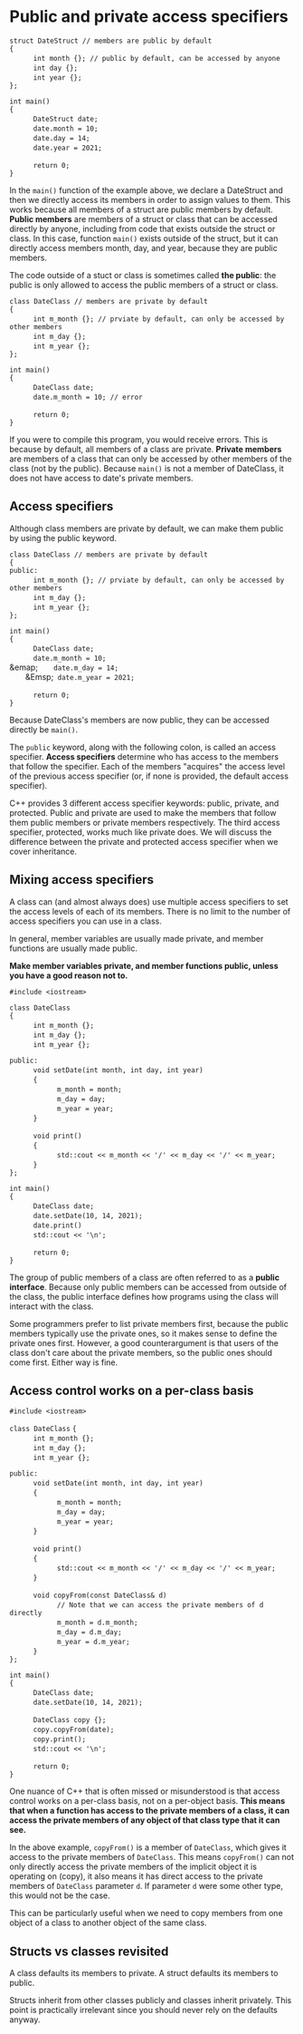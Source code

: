 # Public and private access specifiers

` struct DateStruct // members are public by default `  
` { `  
&emsp;&emsp;&emsp;` int month {}; // public by default, can be accessed by anyone `  
&emsp;&emsp;&emsp;` int day {}; `  
&emsp;&emsp;&emsp;` int year {}; `  
` }; `  

` int main() `  
` { `  
&emsp;&emsp;&emsp;` DateStruct date; `  
&emsp;&emsp;&emsp;` date.month = 10; `  
&emsp;&emsp;&emsp;` date.day = 14; `  
&emsp;&emsp;&emsp;` date.year = 2021; `  

&emsp;&emsp;&emsp;` return 0; `  
` } `   

In the `main()` function of the example above, we declare a DateStruct and then we directly access its members in order to assign values to them. This works because all members of a struct are public members by default. **Public members** are members of a struct or class that can be accessed directly by anyone, including from code that exists outside the struct or class. In this case, function `main()` exists outside of the struct, but it can directly access members month, day, and year, because they are public members.

The code outside of a stuct or class is sometimes called **the public**: the public is only allowed to access the public members of a struct or class.

` class DateClass // members are private by default `  
` { `  
&emsp;&emsp;&emsp;` int m_month {}; // prviate by default, can only be accessed by other members `  
&emsp;&emsp;&emsp;` int m_day {}; `  
&emsp;&emsp;&emsp;` int m_year {}; `  
` }; `  

` int main() `  
` { `  
&emsp;&emsp;&emsp;` DateClass date; `  
&emsp;&emsp;&emsp;` date.m_month = 10; // error `  

&emsp;&emsp;&emsp;` return 0; `  
` } `  

If you were to compile this program, you would receive errors. This is because by default, all members of a class are private. **Private members** are members of a class that can only be accessed by other members of the class (not by the public). Because `main()` is not a member of DateClass, it does not have access to date's private members.

## Access specifiers

Although class members are private by default, we can make them public by using the public keyword.

` class DateClass // members are private by default `  
` { `  
` public: `  
&emsp;&emsp;&emsp;` int m_month {}; // prviate by default, can only be accessed by other members `  
&emsp;&emsp;&emsp;` int m_day {}; `  
&emsp;&emsp;&emsp;` int m_year {}; `  
` }; `  

` int main() `  
` { `  
&emsp;&emsp;&emsp;` DateClass date; `  
&emsp;&emsp;&emsp;` date.m_month = 10; `  
&emap;&emsp;&emsp;` date.m_day = 14; `  
&emsp;&emsp;&Emsp;` date.m_year = 2021;`  

&emsp;&emsp;&emsp;` return 0; `  
` } `  

Because DateClass's members are now public, they can be accessed directly be `main()`.

The `public` keyword, along with the following colon, is called an access specifier. **Access specifiers** determine who has access to the members that follow the specifier. Each of the members "acquires" the access level of the previous access specifier (or, if none is provided, the default access specifier).

C++ provides 3 different access specifier keywords: public, private, and protected. Public and private are used to make the members that follow them public members or private members respectively. The third access specifier, protected, works much like private does. We will discuss the difference between the private and protected access specifier when we cover inheritance.

## Mixing access specifiers  

A class can (and almost always does) use multiple access specifiers to set the access levels of each of its members. There is no limit to the number of access specifiers you can use in a class.

In general, member variables are usually made private, and member functions are usually made public.

**Make member variables private, and member functions public, unless you have a good reason not to.**  

` #include <iostream> `  

` class DateClass `  
` { `  
&emsp;&emsp;&emsp;` int m_month {}; `  
&emsp;&emsp;&emsp;` int m_day {}; `  
&emsp;&emsp;&emsp;` int m_year {}; `  

` public: `  
&emsp;&emsp;&emsp;` void setDate(int month, int day, int year) `  
&emsp;&emsp;&emsp;` { `  
&emsp;&emsp;&emsp;&emsp;&emsp;&emsp;` m_month = month; `  
&emsp;&emsp;&emsp;&emsp;&emsp;&emsp;` m_day = day; `  
&emsp;&emsp;&emsp;&emsp;&emsp;&emsp;` m_year = year; `  
&emsp;&emsp;&emsp;` } `  

&emsp;&emsp;&emsp;` void print() `  
&emsp;&emsp;&emsp;` { `  
&emsp;&emsp;&emsp;&emsp;&emsp;&emsp;` std::cout << m_month << '/' << m_day << '/' << m_year; `  
&emsp;&emsp;&emsp;` } `  
` }; `  

` int main() `  
` { `  
&emsp;&emsp;&emsp;` DateClass date; `  
&emsp;&emsp;&emsp;` date.setDate(10, 14, 2021); `  
&emsp;&emsp;&emsp;` date.print() `  
&emsp;&emsp;&emsp;` std::cout << '\n'; `  

&emsp;&emsp;&emsp;` return 0; `  
` } `  

The group of public members of a class are often referred to as a **public interface**. Because only public members can be accessed from outside of the class, the public interface defines how programs using the class will interact with the class.

Some programmers prefer to list private members first, because the public members typically use the private ones, so it makes sense to define the private ones first. However, a good counterargument is that users of the class don't care about the private members, so the public ones should come first. Either way is fine.

## Access control works on a per-class basis  

` #include <iostream> `  

` class DateClass ` 
` { `  
&emsp;&emsp;&emsp;` int m_month {}; `  
&emsp;&emsp;&emsp;` int m_day {}; `  
&emsp;&emsp;&emsp;` int m_year {}; `  

` public: `  
&emsp;&emsp;&emsp;` void setDate(int month, int day, int year) `  
&emsp;&emsp;&emsp;` { `  
&emsp;&emsp;&emsp;&emsp;&emsp;&emsp;` m_month = month; `  
&emsp;&emsp;&emsp;&emsp;&emsp;&emsp;` m_day = day; `  
&emsp;&emsp;&emsp;&emsp;&emsp;&emsp;` m_year = year; `  
&emsp;&emsp;&emsp;` } `  

&emsp;&emsp;&emsp;` void print() `  
&emsp;&emsp;&emsp;` { `  
&emsp;&emsp;&emsp;&emsp;&emsp;&emsp;` std::cout << m_month << '/' << m_day << '/' << m_year; `  
&emsp;&emsp;&emsp;` } `  

&emsp;&emsp;&emsp;` void copyFrom(const DateClass& d) `   
&emsp;&emsp;&emsp;&emsp;&emsp;&emsp;` // Note that we can access the private members of d directly `  
&emsp;&emsp;&emsp;&emsp;&emsp;&emsp;` m_month = d.m_month; `  
&emsp;&emsp;&emsp;&emsp;&emsp;&emsp;` m_day = d.m_day; `  
&emsp;&emsp;&emsp;&emsp;&emsp;&emsp;` m_year = d.m_year; `  
&emsp;&emsp;&emsp;` } `  
` }; `  

` int main() `  
` { `  
&emsp;&emsp;&emsp;` DateClass date; `  
&emsp;&emsp;&emsp;` date.setDate(10, 14, 2021); `  

&emsp;&emsp;&emsp;` DateClass copy {}; `  
&emsp;&emsp;&emsp;` copy.copyFrom(date); `  
&emsp;&emsp;&emsp;` copy.print(); `  
&emsp;&emsp;&emsp;` std::cout << '\n'; `  

&emsp;&emsp;&emsp;` return 0; `  
` } `  

One nuance of C++ that is often missed or misunderstood is that access control works on a per-class basis, not on a per-object basis. **This means that when a function has access to the private members of a class, it can access the private members of any object of that class type that it can see.**  

In the above example, `copyFrom()` is a member of `DateClass`, which gives it access to the private members of `DateClass`. This means `copyFrom()` can not only directly access the private members of the implicit object it is operating on (copy), it also means it has direct access to the private members of `DateClass` parameter `d`. If parameter `d` were some other type, this would not be the case.

This can be particularly useful when we need to copy members from one object of a class to another object of the same class. 

## Structs vs classes revisited  

A class defaults its members to private. A struct defaults its members to public.

Structs inherit from other classes publicly and classes inherit privately. This point is practically irrelevant since you should never rely on the defaults anyway.
